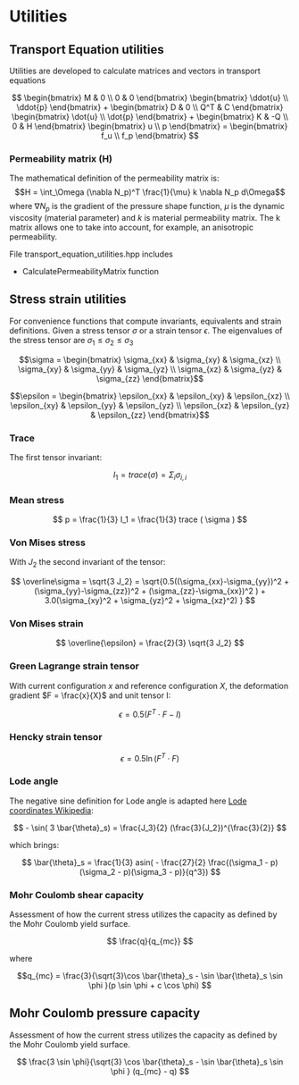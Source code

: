 # Utilities


## Transport Equation utilities

Utilities are developed to calculate matrices and vectors in transport equations

$$ \begin{bmatrix} M & 0 \\
                   0 & 0 \end{bmatrix} \begin{bmatrix} \ddot{u} \\ \ddot{p} \end{bmatrix}  +
   \begin{bmatrix} D & 0 \\ Q^T & C \end{bmatrix} \begin{bmatrix} \dot{u} \\ \dot{p} \end{bmatrix}  +
   \begin{bmatrix} K & -Q \\ 0 & H \end{bmatrix} \begin{bmatrix} u \\ p \end{bmatrix} =
   \begin{bmatrix} f_u \\ f_p \end{bmatrix} $$

### Permeability matrix (H)

The mathematical definition of the permeability matrix is:
$$H = \int_\Omega (\nabla N_p)^T \frac{1}{\mu} k \nabla N_p d\Omega$$
where $\nabla N_p$ is the gradient of the pressure shape function, $\mu$ is the dynamic viscosity (material parameter) and $k$ is material permeability matrix. The k matrix allows one to take into account, for example, an anisotropic permeability. 

File transport_equation_utilities.hpp includes 

-  CalculatePermeabilityMatrix function

## Stress strain utilities

For convenience functions that compute invariants, equivalents and strain definitions.
Given a stress tensor $\sigma$ or a strain tensor $\epsilon$. The eigenvalues of the stress tensor are $\sigma_1 \le \sigma_2 \le \sigma_3$

$$\sigma = \begin{bmatrix} \sigma_{xx} & \sigma_{xy} & \sigma_{xz} \\
                           \sigma_{xy} & \sigma_{yy} & \sigma_{yz} \\
                           \sigma_{xz} & \sigma_{yz} & \sigma_{zz}  \end{bmatrix}$$

$$\epsilon = \begin{bmatrix} \epsilon_{xx} & \epsilon_{xy} & \epsilon_{xz} \\
                             \epsilon_{xy} & \epsilon_{yy} & \epsilon_{yz} \\
                             \epsilon_{xz} & \epsilon_{yz} & \epsilon_{zz}  \end{bmatrix}$$

### Trace

The first tensor invariant:

$$ I_1 = trace(\sigma) = \Sigma_i \sigma_{i,i} $$

### Mean stress

$$ p = \frac{1}{3} I_1 = \frac{1}{3} trace ( \sigma ) $$

### Von Mises stress

With $J_2$ the second invariant of the tensor:

$$ \overline\sigma = \sqrt{3 J_2} = \sqrt{0.5((\sigma_{xx}-\sigma_{yy})^2 +
                                 (\sigma_{yy}-\sigma_{zz})^2 +
                                 (\sigma_{zz}-\sigma_{xx})^2 ) +
                            3.0(\sigma_{xy}^2 + \sigma_{yz}^2 + \sigma_{xz}^2) } $$

### Von Mises strain

$$ \overline{\epsilon} = \frac{2}{3} \sqrt{3 J_2} $$

### Green Lagrange strain tensor

With current configuration $x$ and reference configuration $X$, the deformation gradient $F = \frac{x}{X}$ and unit tensor I:

$$ \epsilon = 0.5 ( F^T \cdot F - I ) $$

### Hencky strain tensor

$$\epsilon = 0.5 \ln ( F^T \cdot F )$$

### Lode angle

The negative sine definition for Lode angle is adapted here [Lode coordinates Wikipedia](https://en.wikipedia.org/wiki/Lode_coordinates):

$$ - \sin( 3 \bar{\theta}_s) = \frac{J_3}{2} (\frac{3}{J_2})^{\frac{3}{2}} $$

which brings:

$$ \bar{\theta}_s = \frac{1}{3} asin( - \frac{27}{2} \frac{(\sigma_1 - p)(\sigma_2 - p)(\sigma_3 - p)}{q^3}) $$

### Mohr Coulomb shear capacity

Assessment of how the current stress utilizes the capacity as defined by the Mohr Coulomb yield surface.

$$ \frac{q}{q_{mc}} $$

where 

$$q_{mc} = \frac{3}{\sqrt{3}\cos \bar{\theta}_s - \sin \bar{\theta}_s \sin \phi }(p \sin \phi + c \cos \phi) $$

## Mohr Coulomb pressure capacity

Assessment of how the current stress utilizes the capacity as defined by the Mohr Coulomb yield surface.

$$ \frac{3 \sin \phi}{\sqrt{3} \cos \bar{\theta}_s - \sin \bar{\theta}_s \sin \phi } (q_{mc} - q) $$

